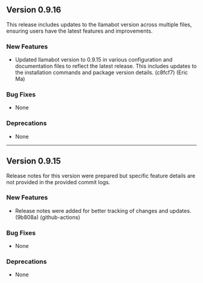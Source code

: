 ## Version 0.9.16

This release includes updates to the llamabot version across multiple files, ensuring users have the latest features and improvements.

### New Features

- Updated llamabot version to 0.9.15 in various configuration and documentation files to reflect the latest release. This includes updates to the installation commands and package version details. (c8fcf7) (Eric Ma)

### Bug Fixes

- None

### Deprecations

- None

---

## Version 0.9.15

Release notes for this version were prepared but specific feature details are not provided in the provided commit logs.

### New Features

- Release notes were added for better tracking of changes and updates. (9b808a) (github-actions)

### Bug Fixes

- None

### Deprecations

- None
